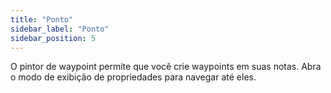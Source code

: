 ```yaml
---
title: "Ponto"
sidebar_label: "Ponto"
sidebar_position: 5
---
```


O pintor de waypoint permite que você crie waypoints em suas notas. Abra o modo de exibição de propriedades para navegar até eles.
